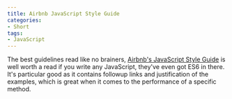 ```yaml
---
title: Airbnb JavaScript Style Guide
categories:
- Short
tags:
- JavaScript
---
```


The best guidelines read like no brainers, 
[Airbnb's JavaScript Style Guide](https://github.com/airbnb/javascript) is well worth a read if you write any JavaScript, they've even got ES6 in there. 
It's particular good as it contains followup links and justification of the examples, which is great when it comes to the performance of a specific method.
